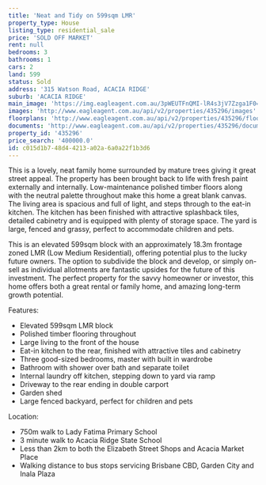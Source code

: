 ```yaml
---
title: 'Neat and Tidy on 599sqm LMR'
property_type: House
listing_type: residential_sale
price: 'SOLD OFF MARKET'
rent: null
bedrooms: 3
bathrooms: 1
cars: 2
land: 599
status: Sold
address: '315 Watson Road, ACACIA RIDGE'
suburb: 'ACACIA RIDGE'
main_image: 'https://img.eagleagent.com.au/3pWEUTFnQMI-lR4s3jV7Zzga1F0=/1280x854/smart/https://s3-us-west-2.amazonaws.com/eagleagent-orig/images/6822871/131226030-image-M.jpg'
images: 'http://www.eagleagent.com.au/api/v2/properties/435296/images'
floorplans: 'http://www.eagleagent.com.au/api/v2/properties/435296/floorplans'
documents: 'http://www.eagleagent.com.au/api/v2/properties/435296/documents'
property_id: '435296'
price_search: '400000.0'
id: c015d1b7-48d4-4213-a02a-6a0a22f1b3d6
---
```

This is a lovely, neat family home surrounded by mature trees giving it great street appeal. The property has been brought back to life with fresh paint externally and internally. Low-maintenance polished timber floors along with the neutral palette throughout make this home a great blank canvas. The living area is spacious and full of light, and steps through to the eat-in kitchen. The kitchen has been finished with attractive splashback tiles, detailed cabinetry and is equipped with plenty of storage space. The yard is large, fenced and grassy, perfect to accommodate children and pets.

This is an elevated 599sqm block with an approximately 18.3m frontage zoned LMR (Low Medium Residential), offering potential plus to the lucky future owners. The option to subdivide the block and develop, or simply on-sell as individual allotments are fantastic upsides for the future of this investment. The perfect property for the savvy homeowner or investor, this home offers both a great rental or family home, and amazing long-term growth potential.

Features:

*  Elevated 599sqm LMR block
*  Polished timber flooring throughout
*  Large living to the front of the house
*  Eat-in kitchen to the rear, finished with attractive tiles and cabinetry
*  Three good-sized bedrooms, master with built in wardrobe
*  Bathroom with shower over bath and separate toilet
*  Internal laundry off kitchen, stepping down to yard via ramp
*  Driveway to the rear ending in double carport
*  Garden shed
*  Large fenced backyard, perfect for children and pets

Location:

*  750m walk to Lady Fatima Primary School
*  3 minute walk to Acacia Ridge State School
*  Less than 2km to both the Elizabeth Street Shops and Acacia Market Place
*  Walking distance to bus stops servicing Brisbane CBD, Garden City and Inala Plaza